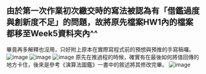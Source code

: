 ## 由於第一次作業初次繳交時的寫法被認為有「借鑑過度與創新度不足」的問題，故將原先檔案HW1內的檔案都移至Week5資料夾內^^
畢竟再多解釋也沒用，只好附上原本在實際寫程式前的預想與預推的手寫稿囉。
![image](https://images.plurk.com/1Y6jMSCv2hRVy5cRTq15t1.jpg)
![image](https://images.plurk.com/2S2oO4OdbG2mmbfFohC5bA.jpg)
![image](https://images.plurk.com/6whjQw5jCmSozh60MADt8z.jpg)
原先在推過程的時候，確實有在最後如何將值回傳的地方卡住，後來是參考《演算法圖鑑》一書中的敘述將其修改完畢。
![image](https://images.plurk.com/1Ay9eC19QMMPA5pvoQvrbN.jpg)

